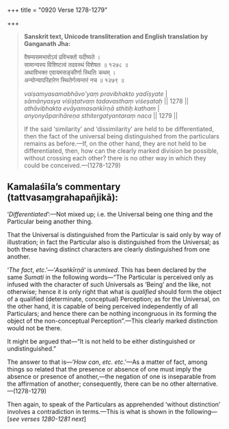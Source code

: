 +++
title = "0920 Verse 1278-1279"

+++
> **Sanskrit text, Unicode transliteration and English translation by Ganganath Jha:** 
>
> वैषम्यसमभावोऽयं प्रविभक्तो यदीष्यते ।  
> सामान्यस्य विशिष्टत्वं तदवस्थं विशेषतः ॥ १२७८ ॥  
> अथाविभक्त एवायमसङ्कीर्णा स्थितिः कथम् ।  
> अन्योन्यापरिहारेण स्थितेर्गत्यन्तरं नच ॥ १२७९ ॥ 
>
> *vaiṣamyasamabhāvo'yaṃ pravibhakto yadīṣyate* \|  
> *sāmānyasya viśiṣṭatvaṃ tadavasthaṃ viśeṣataḥ* \|\| 1278 \|\|  
> *athāvibhakta evāyamasaṅkīrṇā sthitiḥ katham* \|  
> *anyonyāparihāreṇa sthitergatyantaraṃ naca* \|\| 1279 \|\| 
>
> If the said ‘similarity’ and ‘dissimilarity’ are held to be differentiated, then the fact of the universal being distinguished from the particulars remains as before.—If, on the other hand, they are not held to be differentiated, then, how can the clearly marked division be possible, without crossing each other? there is no other way in which they could be conceived.—(1278-1279)



## Kamalaśīla’s commentary (tattvasaṃgrahapañjikā):

‘*Differentiated*’:—Not mixed up; i.e. the Universal being one thing and the Particular being another thing.

That the Universal is distinguished from the Particular is said only by way of illustration; in fact the Particular also is distinguished from the Universal; as both these having distinct characters are clearly distinguished from one another.

‘*The fact*, *etc*.’—‘*Asaṅkīrṇā*’ is *unmixed*. This has been declared by the same *Sumati* in the following words—“The Particular is perceived only as infused with the character of such Universals as ‘Being’ and the like, not otherwise; hence it is only right that what is *qualified* should form the object of a qualified (determinate, conceptual) Perception; as for the Universal, on the other hand, it is capable of being perceived independently of all Particulars; and hence there can be nothing incongruous in its forming the object of the non-conceptual Perception”.—This clearly marked distinction would not be there.

It might be argued that—“It is not held to be either distinguished or undistinguished.”

The answer to that is—‘*How* *can*, *etc. etc*.’—As a matter of fact, among things so related that the presence or absence of one must imply the absence or presence of another,—the negation of one is inseparable from the affirmation of another; consequently, there can be no other alternative.—(1278-1279)

Then again, to speak of the Particulars as apprehended ‘without distinction’ involves a contradiction in terms.—This is what is shown in the following—[*see verses 1280-1281 next*]


